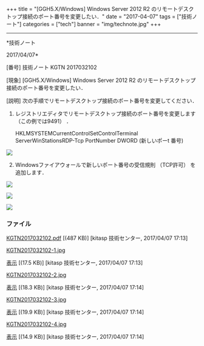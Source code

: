 ﻿+++
title = "[GGH5.X/Windows] Windows Server 2012 R2 のリモートデスクトップ接続のポート番号を変更したい．"
date = "2017-04-07"
tags = ["技術ノート"]
categories = ["tech"]
banner = "img/technote.jpg"
+++

-----------------------------------------------------------------------------------------------------------------------------

*技術ノート

2017/04/07*


[番号]
技術ノート KGTN 2017032102

[現象]
[GGH5.X/Windows] Windows Server 2012 R2
のリモートデスクトップ接続のポート番号を変更したい．

[説明]
次の手順でリモートデスクトップ接続のポート番号を変更してください．

1. レジストリエディタでリモートデスクトップ接続のポート番号を変更します
（この例では9491） ．

    HKLMSYSTEMCurrentControlSetControlTerminal ServerWinStationsRDP-Tcp
    PortNumber DWORD (新しいポーt 番号)

![](http://techreport.kitasp.net/attachments/download/3402/KGTN2017032102-1.jpg)

2. Windowsファイアウォールで新しいポート番号の受信規則 （TCP許可）
を追加します．

![](http://techreport.kitasp.net/attachments/download/3403/KGTN2017032102-2.jpg)

![](http://techreport.kitasp.net/attachments/download/3404/KGTN2017032102-3.jpg)

![](http://techreport.kitasp.net/attachments/download/3405/KGTN2017032102-4.jpg)


### ファイル

 
 


[KGTN2017032102.pdf](http://techreport.kitasp.net/attachments/download/3401/KGTN2017032102.pdf)
 [(487 KB)] [kitasp 技術センター, 2017/04/07
17:13]

[KGTN2017032102-1.jpg](http://techreport.kitasp.net/attachments/download/3402/KGTN2017032102-1.jpg)

[表示](http://techreport.kitasp.net/attachments/3402/KGTN2017032102-1.jpg "表示")
 [(17.5 KB)] [kitasp 技術センター, 2017/04/07
17:13]

[KGTN2017032102-2.jpg](http://techreport.kitasp.net/attachments/download/3403/KGTN2017032102-2.jpg)

[表示](http://techreport.kitasp.net/attachments/3403/KGTN2017032102-2.jpg "表示")
 [(18.3 KB)] [kitasp 技術センター, 2017/04/07
17:14]

[KGTN2017032102-3.jpg](http://techreport.kitasp.net/attachments/download/3404/KGTN2017032102-3.jpg)

[表示](http://techreport.kitasp.net/attachments/3404/KGTN2017032102-3.jpg "表示")
 [(19.9 KB)] [kitasp 技術センター, 2017/04/07
17:14]

[KGTN2017032102-4.jpg](http://techreport.kitasp.net/attachments/download/3405/KGTN2017032102-4.jpg)

[表示](http://techreport.kitasp.net/attachments/3405/KGTN2017032102-4.jpg "表示")
 [(14.9 KB)] [kitasp 技術センター, 2017/04/07
17:14]


 


 

